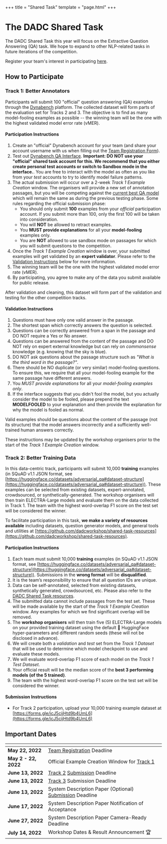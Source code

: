 +++
title = "Shared Task"
template = "page.html"
+++

# The DADC Shared Task
The DADC Shared Task this year will focus on the Extractive Question Answering (QA) task. We hope to expand to other NLP-related tasks in future iterations of the competition.

Register your team's interest in participating [here](https://docs.google.com/forms/d/e/1FAIpQLSfKXEFdkgkvxzZfvtT7EXhmzHjpzTYldca76Fd4P8APfvyGBA/viewform).


## How to Participate
### Track 1: Better Annotators
Participants will submit 100 "official" question answering (QA) examples through the [Dynabench](https://dynabench.org/tasks/qa) platform. The collected dataset will form parts of the evaluation set for Tracks 2 and 3. The objective is to find as many model-fooling examples as possible -- the winning team will be the one with the highest validated model error rate (vMER).

#### Participation Instructions
1. Create an "official" Dynabench account for your team (and share your account username with us when filling out the [Team Registration Form](https://docs.google.com/forms/d/e/1FAIpQLSfKXEFdkgkvxzZfvtT7EXhmzHjpzTYldca76Fd4P8APfvyGBA/viewform)).
2. Test out [Dynabench QA Interface](https://dynabench.org/tasks/qa/create). **Important: DO NOT use your "official" shared task account for this. We recommend that you either create personal test accounts or switch to Sandbox mode in the interface.**. You are free to interact with the model as often as you like from your *test* accounts to try to identify model failure patterns.
3. The actual submission will occur over a 2-week *Track 1 Example Creation* window. The organisers will provide a new set of annotation passages, but you will be competing against the [current best QA model](https://dynabench.org/models/109) which will remain the same as during the previous testing phase. Some rules regarding the official submission phase:
    * You should only submit **100** examples from your *official* participation account. If you submit more than 100, only the first 100 will be taken into consideration.
    * You will **NOT** be allowed to retract examples.
    * You **MUST provide explanations** for all your **model-fooling** examples only.
    * You are **NOT** allowed to use sandbox mode on passages for which you will submit questions to the competition.
4. Once the *Track 1 Example Creation* window is over, your submitted examples will get validated by an **expert validator**. Please refer to the [Validation Instructions](/shared-task/#validation-instructions) below for more information.
5. The winning team will be the one with the highest validated model error rate (vMER).
6. By participating, you agree to make any of the data you submit available for public release.

After validation and cleaning, this dataset will form part of the validation and testing for the other competition tracks.

#### Validation Instructions

1. Questions must have only one valid answer in the passage.
2. The shortest span which correctly answers the question is selected.
3. Questions can be correctly answered from a span in the passage and DO NOT require a Yes or No answer.
4. Questions can be answered from the content of the passage and DO NOT rely on expert external knowledge but can rely on *commonsense* knowledge (e.g. knowing that the sky is blue).
5. DO NOT ask questions about the passage structure such as *"What is the third word in the passage?"*.
6. There should be NO duplicate (or very similar) model-fooling questions. To ensure this, we require that all your model-fooling example for the same passage have different answers.
7. You *MUST provide explanations* for all your *model-fooling examples only*.
8. If the interface suggests that you didn't fool the model, but you actually consider the model to be fooled, please prepend the text **MODELFOOLED** to your explanation and then provide the explanation for why the model is fooled as normal. 

Valid examples should be questions about the content of the passage (not its structure) that the model answers incorrectly and a sufficiently well-trained human answers correctly.

These instructions may be updated by the workshop organisers prior to the start of the *Track 1 Example Creation* window.


### Track 2: Better Training Data
In this data-centric track, participants will submit 10,000 **training** examples (in SQuAD v1.1 JSON format, see [https://huggingface.co/datasets/adversarial_qa#dataset-structure](https://huggingface.co/datasets/adversarial_qa#dataset-structure)). These examples can be selected from existing datasets, expert-annotated, crowdsourced, or synthetically-generated. The workshop organisers will then train ELECTRA-Large models and evaluate them on the data collected in Track 1. The team with the highest word-overlap F1 score on the test set will be considered the winner.

To facilitate participation in this task, **we make a variety of resources available** including datasets, question generator models, and general tools and utilities at [https://github.com/dadcworkshop/shared-task-resources](https://github.com/dadcworkshop/shared-task-resources).

#### Participation Instructions
1. Each team must submit 10,000 **training** examples (in SQuAD v1.1 JSON format, see [https://huggingface.co/datasets/adversarial_qa#dataset-structure](https://huggingface.co/datasets/adversarial_qa#dataset-structure)). Submissions in the **wrong format** will be **disqualified**.
1. It is the team’s responsibility to ensure that all question IDs are unique.
1. Data can be self-annotated, selected from existing datasets, synthetically generated, crowdsourced, etc. Please also refer to the [DADC Shared Task resources](https://github.com/dadcworkshop/shared-task-resources).
1. The submitted data cannot include passages from the test set. These will be made available by the start of the *Track 1 Example Creation* window. Any examples for which we find significant overlap will be removed.
1. The **workshop organisers** will then train five (5) ELECTRA-Large models on your provided training dataset using the default 🤗 HuggingFace hyper-parameters and different random seeds (these will not be disclosed in advance).
1. We will create both a *validation* and *test* set from the *Track 1 Dataset* that will be used to determine which model checkpoint to use and evaluate these models.
1. We will evaluate word-overlap F1 score of each model on the *Track 1 Test Dataset*.
1. Your official result will be the median score of the **best 3 performing models (of the 5 trained)**.
1. The team with the highest word-overlap F1 score on the test set will be considered the winner.

#### Submission Instructions
* For Track 2 participation, upload your 10,000 training example dataset at [https://forms.gle/icJ5cijHtd9b4UmL6](https://forms.gle/icJ5cijHtd9b4UmL6)

[//]: # (### Track 3: Better Models)

[//]: # (The workshop organisers have pre-specified a set of evaluation weights for the [Dynabench]&#40;https://dynabench.org/tasks/qa&#41; QA leaderboard. Participants can train any models on any data and submit their models directly to [Dynabench]&#40;https://dynabench.org/tasks/qa&#41;. The team with the highest **dynascore** will be considered the winner.)

[//]: # ()
[//]: # (#### Participation Instructions)

[//]: # (1. Create an "official" Dynabench account for your team &#40;and share your account username with us when filling out the [Team Registration Form]&#40;https://docs.google.com/forms/d/e/1FAIpQLSfKXEFdkgkvxzZfvtT7EXhmzHjpzTYldca76Fd4P8APfvyGBA/viewform&#41;&#41;.)

[//]: # (1. You may train any models on whatever data you want.)

[//]: # (1. Models should be submitted directly to [Dynabench]&#40;https://dynabench.org/tasks/qa&#41; using [Dynalab]&#40;https://github.com/facebookresearch/dynalab&#41;.)

[//]: # (1. The official **dynaboard evaluation weights** we will use are:)

[//]: # (    * QA F1: 4)

[//]: # (        * aqa-r1-test: 5)

[//]: # (        * dadc-track-1-test: 4)

[//]: # (        * squad-dev: 3)

[//]: # (    * Throughput: 1)

[//]: # (    * Memory: 1)

[//]: # (    * Fairness: 1)

[//]: # (    * Robustness: 1)

[//]: # (1. Kindly take note of the weighting allocated to the *Track 1 Test Dataset*, for which you will **NOT** be provided with a *validation* set.)

[//]: # (1. The team with the highest **dynascore** will be considered the winner.)

[//]: # ()
[//]: # (The workshop organisers refer the right to modify the official evaluation weights if required.)

[//]: # ()
[//]: # (### Overall)

[//]: # (Teams can choose to participate on individual tracks only. To further encourage the formation of diverse teams working on a range of challenges, we will also have an overall DADC Shared Task Winning Team based on performance across all 3 tracks.)

[//]: # ()
[//]: # (Teams awarded points based on their position in each track:)

[//]: # ()
[//]: # (| Team Rank   | Points          |)

[//]: # (|:------------|:----------------|)

[//]: # (| 1st         | **25 points**   |)

[//]: # (| 2nd         | **18 points**   |)

[//]: # (| 3rd         | **15 points**   |)

[//]: # (| 4th         | **12 points**   |)

[//]: # (| 5th         | **10 points**   |)

[//]: # (| 6th         | **8 points**    |)

[//]: # (| 7th         | **6 points**    |)

[//]: # (| 8th         | **4 points**    |)

[//]: # (| 9th         | **2 points**    |)

[//]: # (| 10th        | **1 point**     |)

[//]: # ()
[//]: # (The team with the highest number of points overall will be the **DADC Shared Task Winning Team** 🏆.)

## Important Dates

| <!-- -->             | <!-- -->                                                                                                                          |
|:---------------------|:----------------------------------------------------------------------------------------------------------------------------------|
| **May 22, 2022**     | [Team Registration](https://docs.google.com/forms/d/e/1FAIpQLSfKXEFdkgkvxzZfvtT7EXhmzHjpzTYldca76Fd4P8APfvyGBA/viewform) Deadline |
| **May 2 - 22, 2022** | Official Example Creation Window for [Track 1](/shared-task/#track-1-better-annotators)                                           |
| **June 13, 2022**    | [Track 2](/shared-task/#track-2-better-training-data) [Submission](https://forms.gle/icJ5cijHtd9b4UmL6) Deadline                  |
| **June 13, 2022**    | [Track 3](/shared-task/#track-3-better-models) Submission Deadline                                                                |
| **June 13, 2022**    | System Description Paper (Optional) [Submission](https://forms.gle/iEq4nGp9miy81Qn7A) Deadline                                    |
| **June 17, 2022**    | System Description Paper Notification of Acceptance                                                                               |
| **June 27, 2022**    | System Description Paper Camera-Ready Deadline                                                                                    |                                                                                                        |
| **July 14, 2022**    | Workshop Dates & Result Announcement 🏆                                                                                           |
